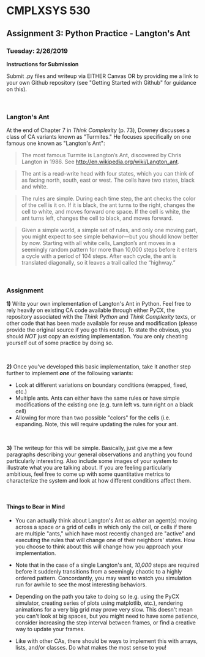 # CMPLXSYS 530 
## Assignment 3: Python Practice - Langton's Ant
### Tuesday: 2/26/2019


**Instructions for Submission**

Submit .py files and writeup via EITHER Canvas OR by providing me a link to your own Github repository (see "Getting Started with Github" for guidance on this).
 
 
&nbsp; 

### Langton's Ant
 
 At the end of Chapter 7 in _Think Complexity_ (p. 73), Downey discusses a class of CA variants known as "Turmites." He focuses specifically
 on one famous one known as "Langton's Ant":
 
> The most famous Turmite is Langton’s Ant, discovered by Chris Langton in 1986. See
> http://en.wikipedia.org/wiki/Langton_ant.

> The ant is a read-write head with four states, which you can think of as facing north, south,
> east or west. The cells have two states, black and white.

> The rules are simple. During each time step, the ant checks the color of the cell is it on. If it
> is black, the ant turns to the right, changes the cell to white, and moves forward one space.
> If the cell is white, the ant turns left, changes the cell to black, and moves forward.

> Given a simple world, a simple set of rules, and only one moving part, you might expect
> to see simple behavior—but you should know better by now. Starting with all white cells,
> Langton’s ant moves in a seemingly random pattern for more than 10,000 steps before it
> enters a cycle with a period of 104 steps. After each cycle, the ant is translated diagonally,
> so it leaves a trail called the “highway.”

&nbsp; 

### Assignment

**1)** Write your own implementation of Langton's Ant in Python. Feel free to rely heavily on existing CA code available through either PyCX, the repository associated with the 
_Think Python_ and _Think Complexity_ texts, or other code that has been made available for reuse and modification (please provide the original source if you go this route). 
To state the obvious, you should  _NOT_ just copy an existing implementation. You are only cheating yourself out of some practice by doing so.

&nbsp;

**2)** Once you've developed this basic implementation, take it another step further to implement **_one_** of the following variants:

- Look at different variations on boundary conditions (wrapped, fixed, etc.)
- Multiple ants. Ants can either have the same rules or have simple modifications of the existing one (e.g. turn left vs. turn right on a black cell)
- Allowing for more than two possible "colors" for the cells (i.e. expanding. Note, this will require updating the rules for your ant.

&nbsp;

**3)** The writeup for this will be simple. Basically, just give me a few paragraphs describing your general observations and anything you found particularly interesting. 
Also include some images of your system to illustrate what you are talking about. If you are feeling particularly ambitious, feel free to come up with some quantitative 
metrics to characterize the system and look at how different conditions affect them.

&nbsp;


#### Things to Bear in Mind

- You can actually think about Langton's Ant as _either_ an agent(s) moving across a space _or_ a grid of cells in which only the cell, or cells if there are multiple "ants," 
which have most recently changed are "active" and executing the rules that will change one of their neighbors' states. How you choose to think about this will change how you 
approach your implementation.

- Note that in the case of a single Langton's ant, _10,000_ steps are required before it suddenly transitions from a seemingly chaotic to a highly ordered pattern. Concordantly, 
you may want to watch you simulation run for awhile to see the most interesting behaviors.

- Depending on the path you take to doing so (e.g. using the PyCX simulator, creating series of plots using matplotlib, etc.), rendering animations for a very big grid may prove very slow. 
This doesn't mean you can't look at big spaces, but you might need to have some patience, consider increasing the step interval between frames, or find a creative way to update your frames. 

- Like with other CAs, there should be ways to implement this with arrays, lists, and/or classes. Do what makes the most sense to you! 


